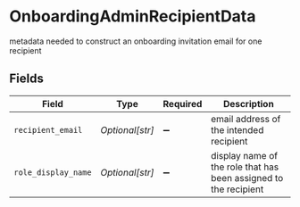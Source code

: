 # OnboardingAdminRecipientData

metadata needed to construct an onboarding invitation email for one recipient


## Fields

| Field                                                            | Type                                                             | Required                                                         | Description                                                      |
| ---------------------------------------------------------------- | ---------------------------------------------------------------- | ---------------------------------------------------------------- | ---------------------------------------------------------------- |
| `recipient_email`                                                | *Optional[str]*                                                  | :heavy_minus_sign:                                               | email address of the intended recipient                          |
| `role_display_name`                                              | *Optional[str]*                                                  | :heavy_minus_sign:                                               | display name of the role that has been assigned to the recipient |